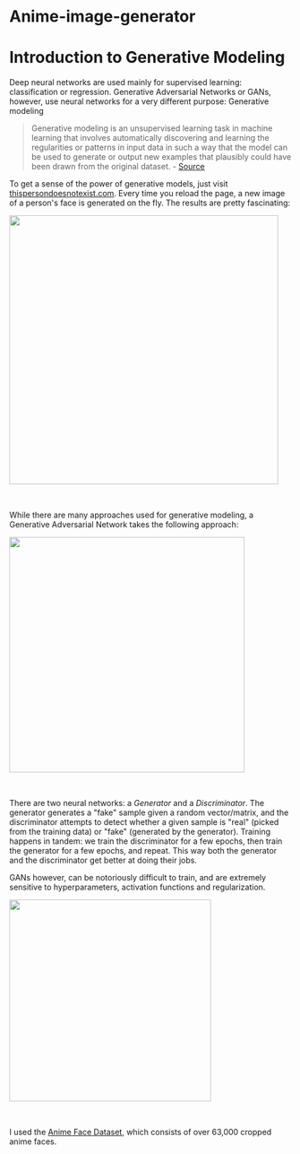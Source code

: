 # Anime-image-generator
# Introduction to Generative Modeling

Deep neural networks are used mainly for supervised learning: classification or regression. Generative Adversarial Networks or GANs, however, use neural networks for a very different purpose: Generative modeling

> Generative modeling is an unsupervised learning task in machine learning that involves automatically discovering and learning the regularities or patterns in input data in such a way that the model can be used to generate or output new examples that plausibly could have been drawn from the original dataset. - [Source](https://machinelearningmastery.com/what-are-generative-adversarial-networks-gans/)

To get a sense of the power of generative models, just visit [thispersondoesnotexist.com](https://thispersondoesnotexist.com). Every time you reload the page, a new image of a person's face is generated on the fly. The results are pretty fascinating:

<img src="https://imgix.bustle.com/inverse/4b/17/8f/0e/cf91/4506/99c7/e6a491c5d4ac/these-people-are-not-real--they-were-produced-by-our-generator-that-allows-control-over-different-a.png" style="width:480px; margin-bottom:32px"/>

While there are many approaches used for generative modeling, a Generative Adversarial Network takes the following approach: 

<img src="https://i.imgur.com/6NMdO9u.png" style="width:420px; margin-bottom:32px"/>

There are two neural networks: a *Generator* and a *Discriminator*. The generator generates a "fake" sample given a random vector/matrix, and the discriminator attempts to detect whether a given sample is "real" (picked from the training data) or "fake" (generated by the generator). Training happens in tandem: we train the discriminator for a few epochs, then train the generator for a few epochs, and repeat. This way both the generator and the discriminator get better at doing their jobs. 

GANs however, can be notoriously difficult to train, and are extremely sensitive to hyperparameters, activation functions and regularization.

<img src="https://i.imgur.com/NaKtJs0.png" width="360" style="margin-bottom:32px"/>


I used the [Anime Face Dataset](https://github.com/Mckinsey666/Anime-Face-Dataset), which consists of over 63,000 cropped anime faces. 
